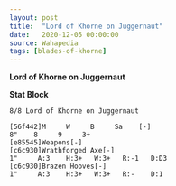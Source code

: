 ```yaml
---
layout: post
title:  "Lord of Khorne on Juggernaut"
date:   2020-12-05 00:00:00
source: Wahapedia
tags: [blades-of-khorne]
---
```


**Lord of Khorne on Juggernaut**

**Stat Block**
```
8/8 Lord of Khorne on Juggernaut
```

```
[56f442]M     W     B     Sa    [-]
8"    8     9     3+    
[e85545]Weapons[-]
[c6c930]Wrathforged Axe[-]
1"     A:3    H:3+   W:3+   R:-1   D:D3  
[c6c930]Brazen Hooves[-]
1"     A:3    H:3+   W:3+   R:-    D:1   
```
    